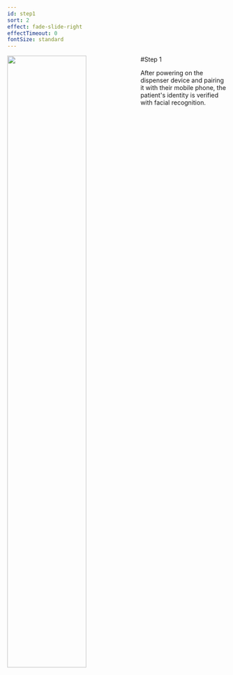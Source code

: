 ```yaml
---
id: step1
sort: 2
effect: fade-slide-right
effectTimeout: 0
fontSize: standard
---
```


#Step 1
<img align="left" width="60%" src="https://correctconsumer.com/assets/step-1.jpg">


After powering on the dispenser device and pairing it with their mobile phone, the patient's identity is verified with facial recognition.
